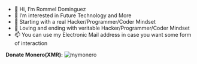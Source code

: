 - 👋 Hi, I’m Rommel Dominguez
- 👀 I’m interested in Future Technology and More
- 🌱 Starting with a real Hacker/Programmer/Coder Mindset
- 💞️ Loving and ending with veritable Hacker/Programmer/Coder Mindset
- 📫 You can use my Electronic Mail address in case you want some form of interaction

**Donate Monero(XMR):**
![mymonero](https://user-images.githubusercontent.com/11310584/202197042-bff8c4fd-e636-4907-a881-0a8c6f9f37e6.png)

<!---
monkeydominicorobin/monkeydominicorobin is a ✨ special ✨ repository because its `README.md` (this file) appears on your GitHub profile.
You can click the Preview link to take a look at your changes.
--->
